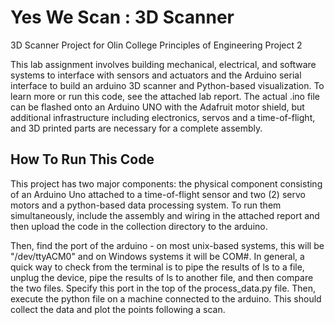 # Yes We Scan : 3D Scanner 
3D Scanner Project for Olin College Principles of Engineering Project 2

This lab assignment involves building mechanical, electrical, and software systems to interface with sensors and actuators and the Arduino serial interface to build an arduino 3D scanner and Python-based visualization. 
To learn more or run this code, see the attached lab report. The actual .ino file can be flashed onto an Arduino UNO with the Adafruit motor shield, but additional infrastructure including electronics, servos and a time-of-flight, and 3D printed parts are necessary for a complete assembly.

## How To Run This Code
This project has two major components: the physical component consisting of an Arduino Uno attached to a time-of-flight sensor and two (2) servo motors and a python-based data processing system. To run them simultaneously, include the assembly and wiring in the attached report and then upload the code in the collection directory to the arduino. 

Then, find the port of the arduino - on most unix-based systems, this will be "/dev/ttyACM0" and on Windows systems it will be COM#. In general, a quick way to check from the terminal is to pipe the results of ls to a file, unplug the device, pipe the results of ls to another file, and then compare the two files. Specify this port in the top of the process_data.py file.
Then, execute the python file on a machine connected to the arduino. This should collect the data and plot the points following a scan.

